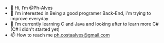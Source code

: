 - 👋 Hi, I’m @Ph-Alves
- 👀 I’m interested in Being a good programer Back-End, i'm trying to improve everyday
- 🌱 I’m currently learning C and Java and looking after to learn more C# (C# i didn't started yet)
- 📫 How to reach me ph.costaalves@gmail.com
